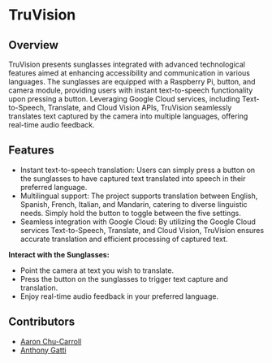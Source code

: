# TruVision

## Overview
TruVision presents sunglasses integrated with advanced technological features aimed at enhancing accessibility and communication in various languages. The sunglasses are equipped with a Raspberry Pi, button, and camera module, providing users with instant text-to-speech functionality upon pressing a button. Leveraging Google Cloud services, including Text-to-Speech, Translate, and Cloud Vision APIs, TruVision seamlessly translates text captured by the camera into multiple languages, offering real-time audio feedback. 

## Features
- Instant text-to-speech translation: Users can simply press a button on the sunglasses to have captured text translated into speech in their preferred language.
- Multilingual support: The project supports translation between English, Spanish, French, Italian, and Mandarin, catering to diverse linguistic needs. Simply hold the button to toggle between the five settings.
- Seamless integration with Google Cloud: By utilizing the Google Cloud services Text-to-Speech, Translate, and Cloud Vision, TruVision ensures accurate translation and efficient processing of captured text.


**Interact with the Sunglasses:**
- Point the camera at text you wish to translate.
- Press the button on the sunglasses to trigger text capture and translation.
- Enjoy real-time audio feedback in your preferred language.

## Contributors
- [Aaron Chu-Carroll](https://github.com/aaronchucarroll)
- [Anthony Gatti](https://github.com/anthony-gatti)
